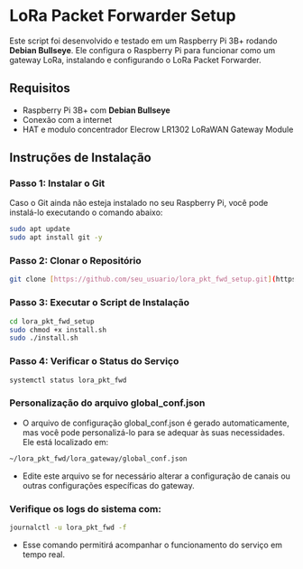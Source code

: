 # LoRa Packet Forwarder Setup

Este script foi desenvolvido e testado em um Raspberry Pi 3B+ rodando **Debian Bullseye**. Ele configura o Raspberry Pi para funcionar como um gateway LoRa, instalando e configurando o LoRa Packet Forwarder.

## Requisitos

- Raspberry Pi 3B+ com **Debian Bullseye**
- Conexão com a internet
- HAT e modulo concentrador Elecrow LR1302 LoRaWAN Gateway Module

## Instruções de Instalação

### Passo 1: Instalar o Git

Caso o Git ainda não esteja instalado no seu Raspberry Pi, você pode instalá-lo executando o comando abaixo:

```bash
sudo apt update
sudo apt install git -y
```

### Passo 2: Clonar o Repositório

```bash
git clone [https://github.com/seu_usuario/lora_pkt_fwd_setup.git](https://github.com/cesarvasco2/gateway-lora-sx1302.git)
```
### Passo 3: Executar o Script de Instalação

```bash
cd lora_pkt_fwd_setup
sudo chmod +x install.sh
sudo ./install.sh
```

### Passo 4: Verificar o Status do Serviço

```bash
systemctl status lora_pkt_fwd
```
### Personalização do arquivo global_conf.json
- O arquivo de configuração global_conf.json é gerado automaticamente, mas você pode personalizá-lo para se adequar às suas necessidades. Ele está localizado em:

```bash
~/lora_pkt_fwd/lora_gateway/global_conf.json
```
- Edite este arquivo se for necessário alterar a configuração de canais ou outras configurações específicas do gateway.

### Verifique os logs do sistema com:

```bash
journalctl -u lora_pkt_fwd -f
```

- Esse comando permitirá acompanhar o funcionamento do serviço em tempo real.


